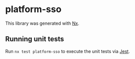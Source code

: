 # platform-sso

This library was generated with [Nx](https://nx.dev).

## Running unit tests

Run `nx test platform-sso` to execute the unit tests via [Jest](https://jestjs.io).
